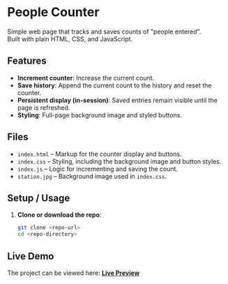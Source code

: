 # People Counter

Simple web page that tracks and saves counts of "people entered".  
Built with plain HTML, CSS, and JavaScript.

## Features

- **Increment counter**: Increase the current count.
- **Save history**: Append the current count to the history and reset the counter.
- **Persistent display (in-session)**: Saved entries remain visible until the page is refreshed.
- **Styling**: Full-page background image and styled buttons.

## Files

- `index.html` – Markup for the counter display and buttons.
- `index.css` – Styling, including the background image and button styles.
- `index.js` – Logic for incrementing and saving the count.
- `station.jpg` – Background image used in `index.css`.

## Setup / Usage

1. **Clone or download the repo**:
   ```bash
   git clone <repo-url>
   cd <repo-directory>

## Live Demo

The project can be viewed here: **[Live Preview](https://6890bfcbddf90311f617c7a2--rad-cascaron-b86e42.netlify.app/)**
